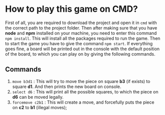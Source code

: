 # How to play this game on CMD?
First of all, you are required to download the project and open it in `cmd` with the correct path to the project folder.
Then after making sure that you have **node** and **npm** installed on your machine, you need to enter this command `npm install`. This will install all the packages required to run the game.
Then to start the game you have to give the command `npm start`.
If everything goes fine, a board will be printed out in the console with the default position of the board, to which you can play on by giving the following commands.

## Commands
1. `move b3d1` : This will try to move the piece on square **b3** (if exists) to square **d1**. And then prints the new board on console.
2. `select d6` : This will print all the possible squares, to which the piece on **d6** can be moved legally.
3. `forcemove c2b1` : This will create a move, and forcefully puts the piece on **c2** to **b1** (illegal moves);